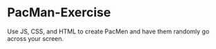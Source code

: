 # PacMan-Exercise
Use JS, CSS, and HTML to create PacMen and have them randomly go across your screen.

